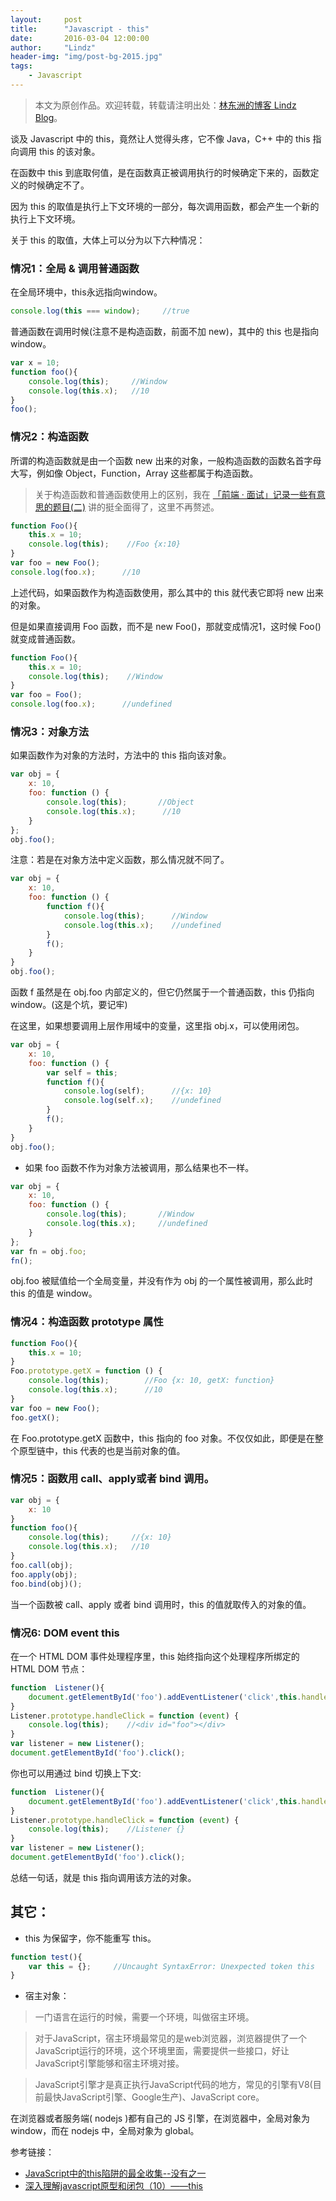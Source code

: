 ```yaml
---
layout:     post
title:      "Javascript - this"
date:       2016-03-04 12:00:00
author:     "Lindz"
header-img: "img/post-bg-2015.jpg"
tags:
    - Javascript
---
```


> 本文为原创作品。欢迎转载，转载请注明出处：[林东洲的博客 Lindz Blog](http://www.happylindz.com)。

谈及 Javascript 中的 this，竟然让人觉得头疼，它不像 Java，C++ 中的 this 指向调用 this 的该对象。

在函数中 this 到底取何值，是在函数真正被调用执行的时候确定下来的，函数定义的时候确定不了。  

因为 this 的取值是执行上下文环境的一部分，每次调用函数，都会产生一个新的执行上下文环境。

关于 this 的取值，大体上可以分为以下六种情况：

### 情况1：全局 & 调用普通函数  

在全局环境中，this永远指向window。 
 
```javascript
console.log(this === window);     //true
```

普通函数在调用时候(注意不是构造函数，前面不加 new)，其中的 this 也是指向 window。  

```javascript
var x = 10;
function foo(){
	console.log(this);     //Window
	console.log(this.x);   //10
}
foo();
```

### 情况2：构造函数

所谓的构造函数就是由一个函数 new 出来的对象，一般构造函数的函数名首字母大写，例如像 Object，Function，Array 这些都属于构造函数。

> 关于构造函数和普通函数使用上的区别，我在 [「前端 · 面试」记录一些有意思的题目(二)](http://www.happylindz.com/2016/02/23/record-front-questions/) 讲的挺全面得了，这里不再赘述。

```javascript
function Foo(){
    this.x = 10;
    console.log(this);    //Foo {x:10}
}
var foo = new Foo();
console.log(foo.x);      //10
```

上述代码，如果函数作为构造函数使用，那么其中的 this 就代表它即将 new 出来的对象。

但是如果直接调用 Foo 函数，而不是 new Foo()，那就变成情况1，这时候 Foo() 就变成普通函数。

```javascript
function Foo(){
    this.x = 10;
    console.log(this);    //Window
}
var foo = Foo();
console.log(foo.x);      //undefined
```

### 情况3：对象方法

如果函数作为对象的方法时，方法中的 this 指向该对象。

```javascript
var obj = {
    x: 10,
    foo: function () {
        console.log(this);       //Object
        console.log(this.x);      //10
    }
};
obj.foo();
```

注意：若是在对象方法中定义函数，那么情况就不同了。

```javascript
var obj = {
    x: 10,
    foo: function () {
        function f(){
            console.log(this);      //Window
            console.log(this.x);    //undefined
        }
        f();
    }
}
obj.foo();
```

函数 f 虽然是在 obj.foo 内部定义的，但它仍然属于一个普通函数，this 仍指向 window。(这是个坑，要记牢)  

在这里，如果想要调用上层作用域中的变量，这里指 obj.x，可以使用闭包。

```javascript
var obj = {
    x: 10,
    foo: function () {
        var self = this;
        function f(){
            console.log(self);      //{x: 10}
            console.log(self.x);    //undefined
        }
        f();
    }
}
obj.foo();
```


* 如果 foo 函数不作为对象方法被调用，那么结果也不一样。

```javascript
var obj = {
    x: 10,
    foo: function () {
        console.log(this);       //Window
        console.log(this.x);     //undefined
    }
};
var fn = obj.foo;
fn();
``` 

obj.foo 被赋值给一个全局变量，并没有作为 obj 的一个属性被调用，那么此时 this 的值是 window。

### 情况4：构造函数 prototype 属性

```javascript
function Foo(){
    this.x = 10;
}
Foo.prototype.getX = function () {
    console.log(this);        //Foo {x: 10, getX: function}
    console.log(this.x);      //10
}
var foo = new Foo();
foo.getX();
```

在 Foo.prototype.getX 函数中，this 指向的 foo 对象。不仅仅如此，即便是在整个原型链中，this 代表的也是当前对象的值。

### 情况5：函数用 call、apply或者 bind 调用。

```javascript
var obj = {
    x: 10
}
function foo(){
    console.log(this);     //{x: 10}
    console.log(this.x);   //10
}
foo.call(obj);
foo.apply(obj);
foo.bind(obj)();
```

当一个函数被 call、apply 或者 bind 调用时，this 的值就取传入的对象的值。

### 情况6: DOM event this

在一个 HTML DOM 事件处理程序里，this 始终指向这个处理程序所绑定的 HTML DOM 节点：

```javascript
function  Listener(){  
    document.getElementById('foo').addEventListener('click',this.handleClick);     //不是指这里的 this，这里的 this 指向 Listener 这个对象。
}
Listener.prototype.handleClick = function (event) {
    console.log(this);    //<div id="foo"></div>
}
var listener = new Listener();
document.getElementById('foo').click();
```

你也可以用通过 bind 切换上下文:

```javascript
function  Listener(){
    document.getElementById('foo').addEventListener('click',this.handleClick.bind(this));      
}
Listener.prototype.handleClick = function (event) {
    console.log(this);    //Listener {}
}
var listener = new Listener();
document.getElementById('foo').click();
```

总结一句话，就是 this 指向调用该方法的对象。

## 其它：

* this 为保留字，你不能重写 this。

```javascript
function test(){
	var this = {};     //Uncaught SyntaxError: Unexpected token this
}
```

* 宿主对象：

> 一门语言在运行的时候，需要一个环境，叫做宿主环境。  
 
> 对于JavaScript，宿主环境最常见的是web浏览器，浏览器提供了一个JavaScript运行的环境，这个环境里面，需要提供一些接口，好让JavaScript引擎能够和宿主环境对接。  
 
> JavaScript引擎才是真正执行JavaScript代码的地方，常见的引擎有V8(目前最快JavaScript引擎、Google生产)、JavaScript core。

在浏览器或者服务端( nodejs )都有自己的 JS 引擎，在浏览器中，全局对象为 window，而在 nodejs 中，全局对象为 global。 

参考链接： 
 
* [JavaScript中的this陷阱的最全收集--没有之一](https://segmentfault.com/a/1190000002640298#articleHeader1)  
* [深入理解javascript原型和闭包（10）——this](http://www.cnblogs.com/wangfupeng1988/p/3988422.html)




